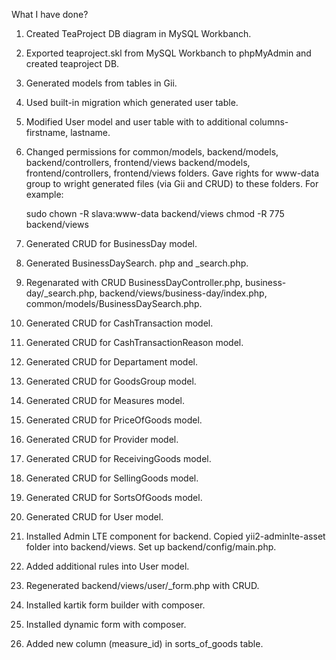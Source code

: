 What I have done?

1.  Created TeaProject DB diagram in MySQL Workbanch.
2.  Exported teaproject.skl from MySQL Workbanch to phpMyAdmin and 
    created teaproject DB.
3.  Generated models from tables in Gii.
4.  Used built-in migration which generated user table.
5.  Modified User model and user table with to additional columns-
    firstname, lastname.
6.  Changed permissions for common/models, backend/models,
    backend/controllers, frontend/views backend/models, 
    frontend/controllers, frontend/views folders. Gave rights for 
    www-data group to wright generated files (via Gii and CRUD) to these 
    folders. For example:
   
    sudo chown -R slava:www-data backend/views
    chmod -R 775 backend/views 
   
7.  Generated CRUD for BusinessDay model.
8.  Generated BusinessDaySearch. php and _search.php.
9.  Regenarated with CRUD BusinessDayController.php, 
    business-day/_search.php, backend/views/business-day/index.php,
    common/models/BusinessDaySearch.php.
10. Generated CRUD for CashTransaction model.
11. Generated CRUD for CashTransactionReason model.
12. Generated CRUD for Departament model.
13. Generated CRUD for GoodsGroup model.
14. Generated CRUD for Measures model.
15. Generated CRUD for PriceOfGoods model.
16. Generated CRUD for Provider model.
17. Generated CRUD for ReceivingGoods model.
18. Generated CRUD for SellingGoods model.
19. Generated CRUD for SortsOfGoods model.
20. Generated CRUD for User model.
21. Installed Admin LTE component for backend. 
    Copied yii2-adminlte-asset folder into backend/views.
    Set up backend/config/main.php.
22. Added additional rules into User model.
23. Regenerated backend/views/user/_form.php with CRUD.
24. Installed kartik form builder with composer. 
25. Installed dynamic form with composer.   
26. Added new column (measure_id) in sorts_of_goods table. 
